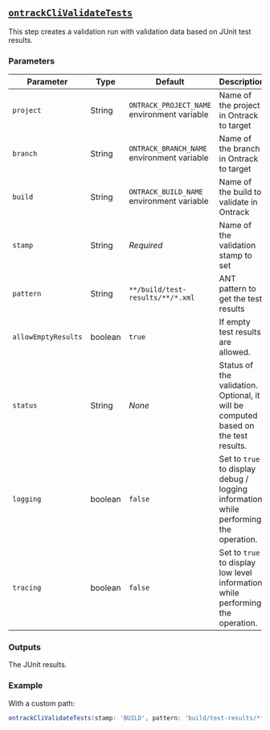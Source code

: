 ## [`ontrackCliValidateTests`](ontrackCliValidateTests.groovy)

This step creates a validation run with validation data based on JUnit test results.

### Parameters

| Parameter | Type | Default | Description |
|---|---|---|---|
| `project` | String | `ONTRACK_PROJECT_NAME` environment variable | Name of the project in Ontrack to target |
| `branch` | String | `ONTRACK_BRANCH_NAME` environment variable | Name of the branch in Ontrack to target |
| `build` | String | `ONTRACK_BUILD_NAME` environment variable | Name of the build to validate in Ontrack |
| `stamp` | String | _Required_ | Name of the validation stamp to set |
| `pattern` | String | `**/build/test-results/**/*.xml` | ANT pattern to get the test results |
| `allowEmptyResults` | boolean | `true` | If empty test results are allowed. |
| `status` | String | _None_ | Status of the validation. Optional, it will be computed based on the test results. |
| `logging` | boolean | `false` | Set to `true` to display debug / logging information while performing the operation. |
| `tracing` | boolean | `false` | Set to `true` to display low level information while performing the operation. |

### Outputs

The JUnit results.

### Example

With a custom path:

```groovy
ontrackCliValidateTests(stamp: 'BUILD', pattern: 'build/test-results/**/*.xml')
```
